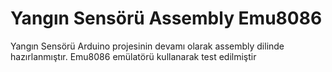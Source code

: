 <h1>Yangın Sensörü Assembly Emu8086</h1>
<p>Yangın Sensörü Arduino projesinin devamı olarak assembly dilinde hazırlanmıştır. Emu8086 emülatörü kullanarak test edilmiştir</p>
